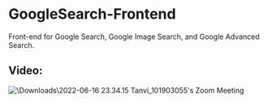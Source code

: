 # GoogleSearch-Frontend
Front-end for Google Search, Google Image Search, and Google Advanced Search.

## Video:

![\Downloads\2022-06-16 23.34.15 Tanvi_101903055's Zoom Meeting]()
